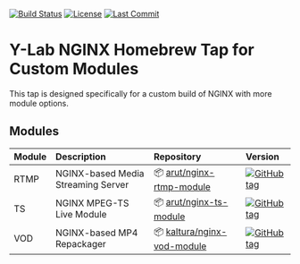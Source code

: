 [![Build Status](https://travis-ci.org/Y-Lab/homebrew-nginx.svg)](https://travis-ci.org/Y-Lab/homebrew-nginx)
[![License](https://img.shields.io/github/license/Y-Lab/homebrew-nginx.svg)](https://github.com/Y-Lab/homebrew-nginx/blob/master/LICENSE)
[![Last Commit](https://img.shields.io/github/last-commit/Y-Lab/homebrew-nginx.svg)](https://github.com/Y-Lab/homebrew-nginx/commits/master)

# Y-Lab NGINX Homebrew Tap for Custom Modules
This tap is designed specifically for a custom build of NGINX with more module options.

## Modules
|Module|Description|Repository|Version|
|:--|:--|:--|:--|
|RTMP|NGINX-based Media Streaming Server|:package: [arut/nginx-rtmp-module](https://github.com/arut/nginx-rtmp-module)|[![GitHub tag](https://img.shields.io/github/tag/arut/nginx-rtmp-module.svg)](https://github.com/arut/nginx-rtmp-module/releases)|
|TS|NGINX MPEG-TS Live Module|:package: [arut/nginx-ts-module](https://github.com/arut/nginx-ts-module)|[![GitHub tag](https://img.shields.io/github/tag/arut/nginx-ts-module.svg)](https://github.com/arut/nginx-ts-module/releases)|
|VOD|NGINX-based MP4 Repackager|:package: [kaltura/nginx-vod-module](https://github.com/kaltura/nginx-vod-module)|[![GitHub tag](https://img.shields.io/github/tag/kaltura/nginx-vod-module.svg)](https://github.com/kaltura/nginx-vod-module/releases)|

